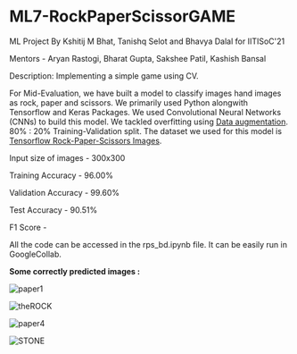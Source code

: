 # ML7-RockPaperScissorGAME
ML Project By Kshitij M Bhat, Tanishq Selot and Bhavya Dalal for IITISoC'21

Mentors - Aryan Rastogi, Bharat Gupta, Sakshee Patil, Kashish Bansal

Description: Implementing a simple game using CV.

For Mid-Evaluation, we have built a model to classify images hand images as rock, paper and scissors. We primarily used Python alongwith Tensorflow and Keras Packages. We used Convolutional Neural Networks (CNNs) to build this model. We tackled overfitting using [Data augmentation](https://www.tensorflow.org/tutorials/images/data_augmentation). 80% : 20% Training-Validation split. The dataset we used for this model is [Tensorflow Rock-Paper-Scissors Images](https://www.tensorflow.org/datasets/catalog/rock_paper_scissors).

Input size of images - 300x300 

Training Accuracy - 96.00%

Validation Accuracy - 99.60%

Test Accuracy - 90.51%

F1 Score - 

All the code can be accessed in the rps_bd.ipynb file. It can be easily run in GoogleCollab.

**Some correctly predicted images :**

![paper1](https://user-images.githubusercontent.com/81608921/125164332-4babaa80-e1af-11eb-8f37-12f28b4291e4.jpg)

![theROCK](https://user-images.githubusercontent.com/81608921/125164432-ce346a00-e1af-11eb-8a02-fe922340c610.jpg)

![paper4](https://user-images.githubusercontent.com/81608921/125164492-19e71380-e1b0-11eb-97fc-0000e6985127.jpg)

![STONE](https://user-images.githubusercontent.com/81608921/125164523-561a7400-e1b0-11eb-8064-46006b9efa98.jpg)

